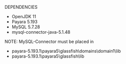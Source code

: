 DEPENDENCIES

- OpenJDK 11
- Payara 5.193
- MySQL 5.7.28
- mysql-connector-java-5.1.48

NOTE:
MySQL-Connector must be placed in 
- payara-5.193.1\payara5\glassfish\domains\domain1\lib
- payara-5.193.1\payara5\glassfish\lib
